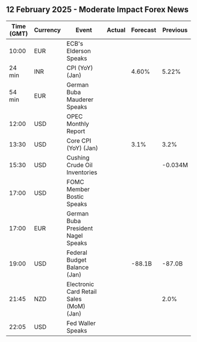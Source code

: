 ## 12 February 2025 - Moderate Impact Forex News

| Time (GMT) | Currency | Event | Actual | Forecast | Previous |
|------|----------|-------|--------|----------|----------|
| 10:00 | EUR | ECB's Elderson Speaks |  |  |  |
| 24 min | INR | CPI (YoY) (Jan) |  | 4.60% | 5.22% |
| 54 min | EUR | German Buba Mauderer Speaks |  |  |  |
| 12:00 | USD | OPEC Monthly Report |  |  |  |
| 13:30 | USD | Core CPI (YoY) (Jan) |  | 3.1% | 3.2% |
| 15:30 | USD | Cushing Crude Oil Inventories |  |  | -0.034M |
| 17:00 | USD | FOMC Member Bostic Speaks |  |  |  |
| 17:00 | EUR | German Buba President Nagel Speaks |  |  |  |
| 19:00 | USD | Federal Budget Balance (Jan) |  | -88.1B | -87.0B |
| 21:45 | NZD | Electronic Card Retail Sales (MoM) (Jan) |  |  | 2.0% |
| 22:05 | USD | Fed Waller Speaks |  |  |  |
